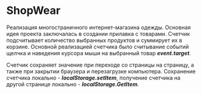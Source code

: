 # ShopWear

Реализация многостраничного интернет-магазина одежды. Основная идея проекта заключалась в создании прилавка с товарами. Счетчик подсчитывает количество выбранных продуктов и суммирует их в корзине. Основной реализацией счетчика было считывание событий щелчка и наведения курсора мыши на выбранный товар ***event.target***.

Счетчик сохраняет значение при переходе со страницы на страницу, а также при закрытии браузера и перезагрузке компьютера. Сохранение счетчика локально - ***localStorage.setItem***, получение счетчика на другой странице локально - ***localStorage.GetItem***.
